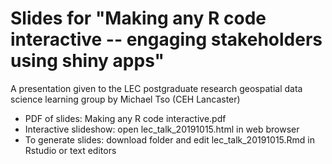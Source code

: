 # Slides for "Making any R code interactive -- engaging stakeholders using shiny apps"

A presentation given to the LEC postgraduate research geospatial data science learning group by Michael Tso (CEH Lancaster)
- PDF of slides: Making any R code interactive.pdf
- Interactive slideshow: open lec_talk_20191015.html in web browser
- To generate slides: download folder and edit lec_talk_20191015.Rmd in Rstudio or text editors
